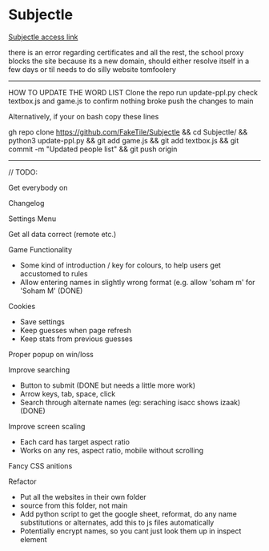 # Subjectle
[Subjectle access link](https://faketile.github.io/Subjectle/)

there is an error regarding certificates and all the rest, the school proxy blocks the site because its a new domain, should either resolve itself in a few days or til needs to do silly website tomfoolery

-----------------------------------------------------------------------
HOW TO UPDATE THE WORD LIST
Clone the repo
run update-ppl.py
check textbox.js and game.js to confirm nothing broke
push the changes to main

Alternatively, if your on bash copy these lines

gh repo clone https://github.com/FakeTile/Subjectle && 
cd Subjectle/ && 
python3 update-ppl.py && 
git add game.js && 
git add textbox.js && 
git commit -m "Updated people list" &&
git push origin

----------------------------------------------------------------------

// TODO:

Get everybody on

Changelog

Settings Menu

Get all data correct (remote etc.)

Game Functionality
- Some kind of introduction / key for colours, to help users get accustomed to rules
- Allow entering names in slightly wrong format (e.g. allow 'soham m' for 'Soham M' (DONE)

Cookies
 - Save settings
 - Keep guesses when page refresh
 - Keep stats from previous guesses

Proper popup on win/loss

Improve searching
  - Button to submit (DONE but needs a little more work)
  - Arrow keys, tab, space, click
  - Search through alternate names (eg: seraching isacc shows izaak) (DONE)

Improve screen scaling
  - Each card has target aspect ratio
  - Works on any res, aspect ratio, mobile without scrolling

Fancy CSS anitions

Refactor
  - Put all the websites in their own folder
  - source from this folder, not main
  - Add python script to get the google sheet, reformat, do any name substitutions or alternates, add this to js files automatically
  - Potentially encrypt names, so you cant just look them up in inspect element
